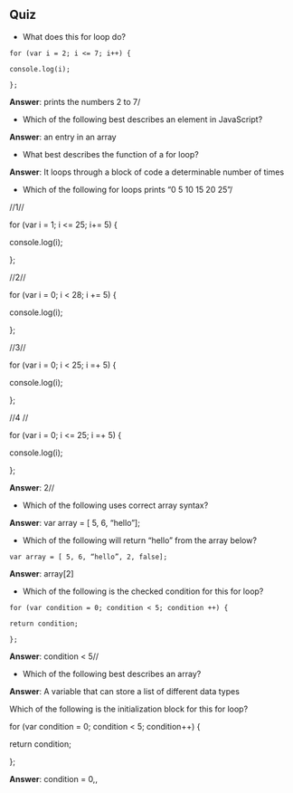 ## Quiz

* What does this for loop do?

`for (var i = 2; i <= 7; i++) {`

`console.log(i);`

`};`

**Answer**: prints the numbers 2 to 7\/

* Which of the following best describes an element in JavaScript?

**Answer**: an entry in an array

* What best describes the function of a for loop?

**Answer**: It loops through a block of code a determinable number of times

* Which of the following for loops prints “0 5 10 15 20 25”\/

\/\/1\/\/

for \(var i = 1; i &lt;= 25; i+= 5\) {

console.log\(i\);

};

\/\/2\/\/

for \(var i = 0; i &lt; 28; i += 5\) {

console.log\(i\);

};

\/\/3\/\/

for \(var i = 0; i &lt; 25; i =+ 5\) {

console.log\(i\);

};

\/\/4 \/\/

for \(var i = 0; i &lt;= 25; i =+ 5\) {

console.log\(i\);

};

**Answer**: 2\/\/

* Which of the following uses correct array syntax?

**Answer**: var array = \[ 5, 6, “hello”\];

* Which of the following will return “hello” from the array below?

`var array = [ 5, 6, “hello”, 2, false];`

**Answer**: array\[2\]

* Which of the following is the checked condition for this for loop?

`for (var condition = 0; condition < 5; condition ++) {`

`return condition;`

`};`

**Answer**: condition &lt; 5//

- Which of the following best describes an array?

**Answer**: A variable that can store a list of different data types

Which of the following is the initialization block for this for loop?

for \(var condition = 0; condition &lt; 5; condition++\) {

return condition;

};

**Answer**: condition = 0,,

